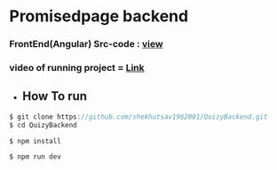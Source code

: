 # Promisedpage backend

### FrontEnd(Angular) Src-code : <a href="https://github.com/shekhutsav1962001/SecureQuiz">view</a>

### video of running project = <a href="https://youtu.be/OjiEuqY0gww">Link</a>


- ## How To run

```javascript
$ git clone https://github.com/shekhutsav1962001/QuizyBackend.git
$ cd QuizyBackend

$ npm install

$ npm run dev
```